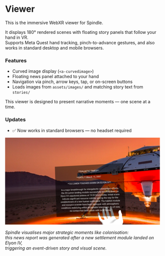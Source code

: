 # Viewer

This is the immersive WebXR viewer for Spindle.

It displays 180° rendered scenes with floating story panels that follow your hand in VR.  
Supports Meta Quest hand tracking, pinch-to-advance gestures, and also works in standard desktop and mobile browsers.

### Features
- Curved image display (`<a-curvedimage>`)
- Floating news panel attached to your hand
- Navigation via pinch, arrow keys, tap, or on-screen buttons
- Loads images from `assets/images/` and matching story text from `stories/`

This viewer is designed to present narrative moments — one scene at a time.

### Updates
- ✅ Now works in standard browsers — no headset required


![Colony Ship Arrival on Elyon IV](https://github.com/shickselate/spindle/raw/main/media/screenshot-20250805-000202.jpg)

*Spindle visualises major strategic moments like colonisation:  
this news report was generated after a new settlement module landed on Elyon IV,  
triggering an event-driven story and visual scene.*
